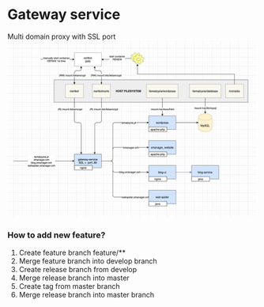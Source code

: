 # Gateway service
Multi domain proxy with SSL port
![](./infrastructure.png)

### How to add new feature?
1) Create feature branch feature/**
2) Merge feature branch into develop branch
3) Create release branch from develop
4) Merge release branch into master
5) Create tag from master branch
6) Merge release branch into master branch